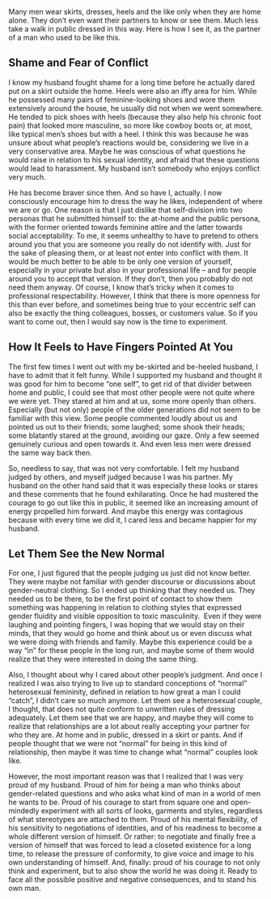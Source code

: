 Many men wear skirts, dresses, heels and the like only when they are home alone. They don’t even want their partners to know or see them. Much less take a walk in public dressed in this way. Here is how I see it, as the partner of a man who used to be like this.

Shame and Fear of Conflict
--------------------------

I know my husband fought shame for a long time before he actually dared put on a skirt outside the home. Heels were also an iffy area for him. While he possessed many pairs of feminine-looking shoes and wore them extensively around the house, he usually did not when we went somewhere. He tended to pick shoes with heels (because they also help his chronic foot pain) that looked more masculine, so more like cowboy boots or, at most, like typical men’s shoes but with a heel. I think this was because he was unsure about what people’s reactions would be, considering we live in a very conservative area. Maybe he was conscious of what questions he would raise in relation to his sexual identity, and afraid that these questions would lead to harassment. My husband isn’t somebody who enjoys conflict very much. 

He has become braver since then. And so have I, actually. I now consciously encourage him to dress the way he likes, independent of where we are or go. One reason is that I just dislike that self-division into two personas that he submitted himself to: the at-home and the public persona, with the former oriented towards feminine attire and the latter towards social acceptability. To me, it seems unhealthy to have to pretend to others around you that you are someone you really do not identify with. Just for the sake of pleasing them, or at least not enter into conflict with them. It would be much better to be able to be only one version of yourself, especially in your private but also in your professional life – and for people around you to accept that version. If they don’t, then you probably do not need them anyway. Of course, I know that’s tricky when it comes to professional respectability. However, I think that there is more openness for this than ever before, and sometimes being true to your eccentric self can also be exactly the thing colleagues, bosses, or customers value. So if you want to come out, then I would say now is the time to experiment. 

How It Feels to Have Fingers Pointed At You
-------------------------------------------

The first few times I went out with my be-skirted and be-heeled husband, I have to admit that it felt funny. While I supported my husband and thought it was good for him to become “one self”, to get rid of that divider between home and public, I could see that most other people were not quite where we were yet. They stared at him and at us, some more openly than others. Especially (but not only) people of the older generations did not seem to be familiar with this view. Some people commented loudly about us and pointed us out to their friends; some laughed; some shook their heads; some blatantly stared at the ground, avoiding our gaze. Only a few seemed genuinely curious and open towards it. And even less men were dressed the same way back then.

So, needless to say, that was not very comfortable. I felt my husband judged by others, and myself judged because I was his partner. My husband on the other hand said that it was especially these looks or stares and these comments that he found exhilarating. Once he had mustered the courage to go out like this in public, it seemed like an increasing amount of energy propelled him forward. And maybe this energy was contagious because with every time we did it, I cared less and became happier for my husband.

Let Them See the New Normal
---------------------------

For one, I just figured that the people judging us just did not know better. They were maybe not familiar with gender discourse or discussions about gender-neutral clothing. So I ended up thinking that they needed us. They needed us to be there, to be the first point of contact to show them something was happening in relation to clothing styles that expressed gender fluidity and visible opposition to toxic masculinity.  Even if they were laughing and pointing fingers, I was hoping that we would stay on their minds, that they would go home and think about us or even discuss what we were doing with friends and family. Maybe this experience could be a way “in” for these people in the long run, and maybe some of them would realize that they were interested in doing the same thing.

Also, I thought about why I cared about other people’s judgment. And once I realized I was also trying to live up to standard conceptions of “normal” heterosexual femininity, defined in relation to how great a man I could “catch”, I didn’t care so much anymore. Let them see a heterosexual couple, I thought, that does not quite conform to unwritten rules of dressing adequately. Let them see that we are happy, and maybe they will come to realize that relationships are a lot about really accepting your partner for who they are. At home and in public, dressed in a skirt or pants. And if people thought that we were not “normal” for being in this kind of relationship, then maybe it was time to change what “normal” couples look like. 

However, the most important reason was that I realized that I was very proud of my husband. Proud of him for being a man who thinks about gender-related questions and who asks what kind of man in a world of men he wants to be. Proud of his courage to start from square one and open-mindedly experiment with all sorts of looks, garments and styles, regardless of what stereotypes are attached to them. Proud of his mental flexibility, of his sensitivity to negotiations of identities, and of his readiness to become a whole different version of himself. Or rather: to negotiate and finally free a version of himself that was forced to lead a closeted existence for a long time, to release the pressure of conformity, to give voice and image to his own understanding of himself. And, finally: proud of his courage to not only think and experiment, but to also show the world he was doing it. Ready to face all the possible positive and negative consequences, and to stand his own man.